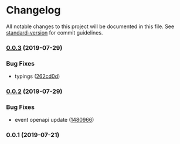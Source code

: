 # Changelog

All notable changes to this project will be documented in this file. See [standard-version](https://github.com/conventional-changelog/standard-version) for commit guidelines.

### [0.0.3](https://github.com/36node/event-sdk/compare/v0.0.2...v0.0.3) (2019-07-29)


### Bug Fixes

* typings ([262cd0d](https://github.com/36node/event-sdk/commit/262cd0d))



### [0.0.2](https://github.com/36node/event-sdk/compare/v0.0.1...v0.0.2) (2019-07-29)


### Bug Fixes

* event openapi update ([1480966](https://github.com/36node/event-sdk/commit/1480966))



### 0.0.1 (2019-07-21)
